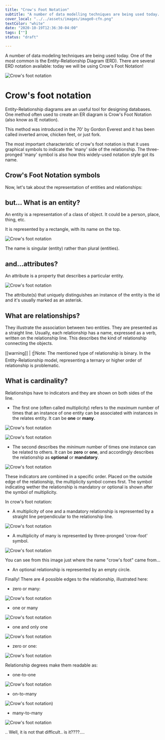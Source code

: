 ```yaml
---
title: "Crow's Foot Notation"
subtitle: "A number of data modelling techniques are being used today. One of the most common is the Entity Relationship Diagram (ERD). There are several ERD notation available: today we will be using Crow's Foot Notation"
cover_local: "../../assets/images/image0-cfn.png"
textColor: "white"
date: "2020-10-19T12:36:30-04:00"
tags: [""]
status: "draft"

---
```


A number of data modeling techniques are being used today. One of the most common is the Entity-Relationship Diagram (ERD). There are several ERD notation available: today we will be using Crow's Foot Notation!

![Crow's foot notation](../../assets/images/CFN.png)

# Crow's foot notation 

Entity-Relationship diagrams are an useful tool for designing databases. One method often used to create an ER diagram is Crow's Foot Notation (also know as IE notation). 

This method was introduced in the 70' by Gordon Everest and it has been called inverted arrow, chicken feet, or just fork.

The most important characteristic of crow's foot notation is that it uses graphical symbols to indicate the 'many' side of the relationship. The three-pronged 'many' symbol is also how this widely-used notation style got its name.


## Crow's Foot Notation symbols

Now, let's tak about the representation of entities and relationships:

## but... What is an entity?

An entity is a representation of a class of object. It could be a person, place, thing, etc. 

It is represented by a rectangle, with its name on the top. 


![Crow's foot notation](../../assets/images/image-1-cfn.png)

The name is singular (entity) rather than plural (entities).


## and...attributes?

An attribute is a property that describes a particular entity.

![Crow's foot notation](../../assets/images/image-2-cfn.png)

The attribute(s) that uniquely distinguishes an instance of the entity is the id and it's usually marked as an asterisk.


## What are relationships?

They illustrate the association between two entities. They are presented as a straight line. Usually, each relationship has a name, expressed as a verb, written on the relationship line. This describes the kind of relationship connecting the objects.


[[warning]]
| :point_up:Note: The mentioned type of relationship is binary. In the Entity-Relationship model, representing a ternary or higher order of relationship is problematic.

## What is cardinality?

Relationships have to indicators and they are shown on both sides of the line.

+ The first one (often called multiplicity) refers to the *maximum* number of times that an instance of one entity can be associated with instances in the relates entity. It can be **one** or **many**.

![Crow's foot notation](../../assets/images/image-3-cfn.png)

![Crow's foot notation](../../assets/images/image-4-cfn.png)

+ The second describes the *minimum* number of times one instance can be related to others. It can be **zero** or **one**, and accordingly describes the relationship as **optional** or **mandatory**.

![Crow's foot notation](../../assets/images/image-5-cfn.png)


These indicators are combined in a specific order. Placed on the outside edge of the relationship, the multiplicity symbol comes first. The symbol indicating wether the relationship is mandatory or optional is shown after the symbol of multiplicity.

In crow's foot notation:

+ A multiplicity of one and a mandatory relationship is represented by a straight line perpendicular to the relationship line.

![Crow's foot notation](../../assets/images/image-14-cfn.png)

+ A multiplicity of many is represented by three-pronged 'crow-foot' symbol.

![Crow's foot notation](../../assets/images/image-13-cfn.png)

You can see from this image just where the name "crow's foot" came from...

+ An optional relationship is represented by an empty circle.

Finally! There are 4 possible edges to the relationship, illustrated here:

+ zero or many:

![Crow's foot notation](../../assets/images/image-6-cfn.png)

+ one or many

![Crow's foot notation](../../assets/images/image-7-cfn.png)

+ one and only one

![Crow's foot notation](../../assets/images/image-8-cfn.png)

+ zero or one:

![Crow's foot notation](../../assets/images/image-9-cfn.png)

Relationship degrees make them readable as:

+ one-to-one

![Crow's foot notation](../../assets/images/image-10-cfn.png)

+ on-to-many

![Crow's foot notation](../../assets/images/image-11-cdn.png))

+ many-to-many

![Crow's foot notation](../../assets/images/image-12-cfn.png)



.. Well, it is not that difficult.. is it????....



